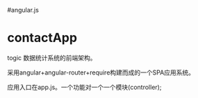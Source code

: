 #angular.js
# contactApp
togic 数据统计系统的前端架构。

采用angular+angular-router+require构建而成的一个SPA应用系统。

应用入口在app.js。一个功能对一个一个模块(controller);
